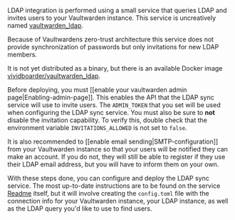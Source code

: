 LDAP integration is performed using a small service that queries LDAP and invites users to your Vaultwarden instance. This service is uncreatively named [vaultwarden_ldap](https://github.com/ViViDboarder/vaultwarden_ldap).

Because of Vaultwardens zero-trust architecture this service does not provide synchronization of passwords but only invitations for new LDAP members. 

It is not yet distributed as a binary, but there is an available Docker image [vividboarder/vaultwarden_ldap](https://hub.docker.com/r/vividboarder/vaultwarden_ldap).

Before deploying, you must [[enable your vaultwarden admin page|Enabling-admin-page]]. This enables the API that the LDAP sync service will use to invite users. The `ADMIN_TOKEN` that you set will be used when configuring the LDAP sync service. You must also be sure to **not** disable the invitation capability. To verify this, double check that the environment variable `INVITATIONS_ALLOWED` is not set to `false`.

It is also recommended to [[enable email sending|SMTP-configuration]] from your Vaultwarden instance so that your users will be notified they can make an account. If you do not, they will still be able to register if they use their LDAP email address, but you will have to inform them on your own.

With these steps done, you can configure and deploy the LDAP sync service. The most up-to-date instructions are to be found on the service [Readme](https://github.com/ViViDboarder/vaultwarden_ldap) itself, but it will involve creating the `config.toml` file with the connection info for your Vaultwarden instance, your LDAP instance, as well as the LDAP query you'd like to use to find users.